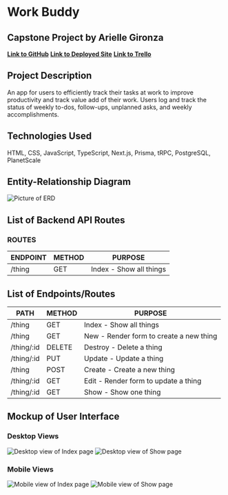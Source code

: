 # **Work Buddy**
## **Capstone Project by Arielle Gironza**

[**Link to GitHub**](https://github.com/akgironza/capstone-work-buddy)
[**Link to Deployed Site**]()
[**Link to Trello**](https://trello.com/b/H5RhqRA5/capstone-ga-seir)

## Project Description
An app for users to efficiently track their tasks at work to improve productivity and track value add of their work. Users log and track the status of weekly to-dos, follow-ups, unplanned asks, and weekly accomplishments. 

## Technologies Used
HTML, CSS, JavaScript, TypeScript, Next.js, Prisma, tRPC, PostgreSQL, PlanetScale

## Entity-Relationship Diagram
![Picture of ERD](/work-buddy/CAPSTONE-files/data_model_v2_ga-seir.png)

## List of Backend API Routes

### ROUTES
|ENDPOINT|METHOD|PURPOSE|
|--------|------|-------|
|/thing|GET|Index - Show all things|


## List of Endpoints/Routes
|PATH|METHOD|PURPOSE|
|--------|------|-------|
|/thing|GET|Index - Show all things|
|/thing|GET|New - Render form to create a new thing|
|/thing/:id|DELETE|Destroy - Delete a thing|
|/thing/:id|PUT|Update - Update a thing|
|/thing|POST|Create - Create a new thing|
|/thing/:id|GET|Edit - Render form to update a thing|
|/thing/:id|GET|Show - Show one thing|


## Mockup of User Interface
### **Desktop Views**
![Desktop view of Index page]()
![Desktop view of Show page]()

### **Mobile Views**
![Mobile view of Index page]()
![Mobile view of Show page]()